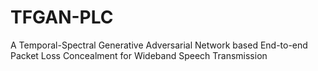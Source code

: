 # TFGAN-PLC
A Temporal-Spectral Generative Adversarial Network based End-to-end Packet Loss Concealment for Wideband Speech Transmission
